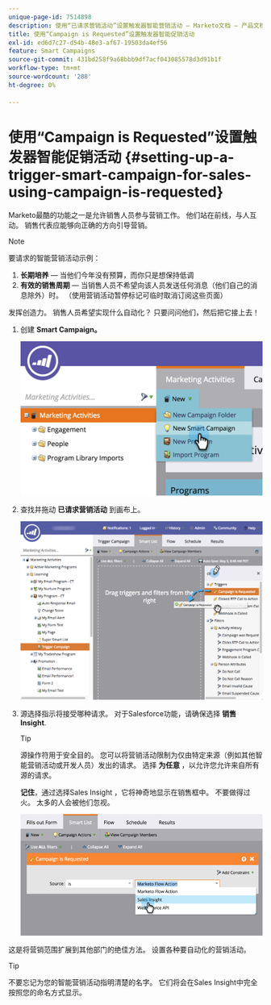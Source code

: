 ```yaml
---
unique-page-id: 7514898
description: 使用“已请求营销活动”设置触发器智能营销活动 — Marketo文档 — 产品文档
title: 使用“Campaign is Requested”设置触发器智能促销活动
exl-id: ed6d7c27-d54b-48e3-af67-19503da4ef56
feature: Smart Campaigns
source-git-commit: 431bd258f9a68bbb9df7acf043085578d3d91b1f
workflow-type: tm+mt
source-wordcount: '288'
ht-degree: 0%

---
```


# 使用“Campaign is Requested”设置触发器智能促销活动 {#setting-up-a-trigger-smart-campaign-for-sales-using-campaign-is-requested}

Marketo最酷的功能之一是允许销售人员参与营销工作。 他们站在前线，与人互动。 销售代表应能够向正确的方向引导营销。

>[!NOTE]
>
>要请求的智能营销活动示例：
>
>1. **长期培养**  — 当他们今年没有预算，而你只是想保持低调
>1. **有效的销售周期**  — 当销售人员不希望向该人员发送任何消息（他们自己的消息除外）时。 （使用营销活动暂停标记可临时取消订阅这些页面）
>
>发挥创造力。 销售人员希望实现什么自动化？ 只要问问他们，然后把它接上去！

1. 创建 **Smart Campaign。**

   ![](assets/image2015-5-20-16-3a3-3a25.png)

1. 查找并拖动 **已请求营销活动** 到画布上。

   ![](assets/campaignfilterdrag.png)

1. 源选择指示将接受哪种请求。 对于Salesforce功能，请确保选择 **销售** **Insight**.

   >[!TIP]
   >
   >源操作符用于安全目的。 您可以将营销活动限制为仅由特定来源（例如其他智能营销活动或开发人员）发出的请求。 选择 **为任意** ，以允许您允许来自所有源的请求。
   >
   >**记住**，通过选择Sales Insight ，它将神奇地显示在销售框中。 不要做得过火。 太多的人会被他们忽视。

   ![](assets/image2015-5-20-17-3a56-3a56.png)

这是将营销范围扩展到其他部门的绝佳方法。 设置各种要自动化的营销活动。

>[!TIP]
>
>不要忘记为您的智能营销活动指明清楚的名字。 它们将会在Sales Insight中完全按照您的命名方式显示。

